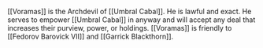 [[Voramas]] is the Archdevil of [[Umbral Cabal]]. He is lawful and exact. He serves to empower [[Umbral Cabal]] in anyway and will accept any deal that increases their purview, power, or holdings. [[Voramas]] is friendly to [[Fedorov Barovick VII]] and [[Garrick Blackthorn]]. 